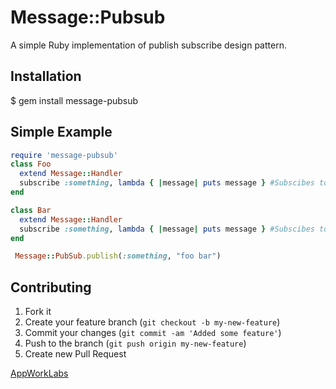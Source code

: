 # Message::Pubsub

A simple Ruby implementation of publish subscribe design pattern.

## Installation
$ gem install message-pubsub

## Simple Example
```ruby
require 'message-pubsub'
class Foo
  extend Message::Handler
  subscribe :something, lambda { |message| puts message } #Subscibes to event something
end

class Bar
  extend Message::Handler
  subscribe :something, lambda { |message| puts message } #Subscibes to same event something
end

 Message::PubSub.publish(:something, "foo bar")
```

## Contributing

1. Fork it
2. Create your feature branch (`git checkout -b my-new-feature`)
3. Commit your changes (`git commit -am 'Added some feature'`)
4. Push to the branch (`git push origin my-new-feature`)
5. Create new Pull Request

[AppWorkLabs](http://appworklabs.com)


